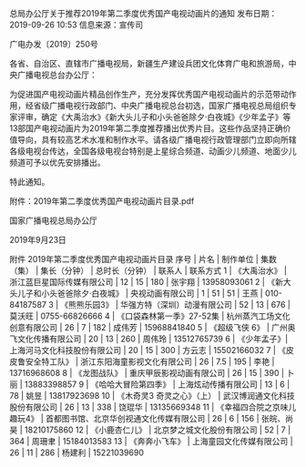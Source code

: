 总局办公厅关于推荐2019年第二季度优秀国产电视动画片的通知
发布日期：2019-09-26 10:53 	信息来源：宣传司  

广电办发〔2019〕250号

各省、自治区、直辖市广播电视局，新疆生产建设兵团文化体育广电和旅游局，中央广播电视总台办公厅：

为促进国产电视动画片精品创作生产，充分发挥优秀国产电视动画片的示范带动作用，经省级广播电视行政部门、中央广播电视总台初选，国家广播电视总局组织专家评审，确定《大禹治水》《新大头儿子和小头爸爸除夕·白夜城》《少年孟子》等13部国产电视动画片为2019年第二季度推荐播出优秀片目。这些作品坚持正确价值导向，具有较高艺术水准和制作水平。请各级广播电视行政管理部门立即向所辖各级电视台传达，全国各级电视台特别是上星综合频道、动画少儿频道、地面少儿频道可予以优先安排播出。

特此通知。


附件：2019年第二季度优秀国产电视动画片目录.pdf



国家广播电视总局办公厅

2019年9月23日　　




附件 2019年第二季度优秀国产电视动画片目录
序号 | 片名 | 制作单位 | 集数（集） | 集长（分钟） | 总时长（分钟） | 联系人 | 联系方式
1 | 《大禹治水》 | 浙江蓝巨星国际传媒有限公司 | 12 | 15 | 180 | 张宇翔 | 13958093061
2 | 《新大头儿子和小头爸爸除夕·白夜城》 | 央视动画有限公司 | 1 | 51 | 51 | 王燕 | 010-84187587
3 | 《熊熊乐园3》 | 华强方特（深圳）动漫有限公司 | 52 | 13 | 676 | 莫沃旺 | 0755-66826666
4 | 《口袋森林第一季》27-52集 | 杭州蒸汽工场文化创意有限公司 | 26 | 7 | 182 | 成伟芳 | 15968841840
5 | 《超级飞侠 6》 | 广州奥飞文化传播有限公司 | 20 | 13 | 260 | 周伟玲 | 13512765739
6 | 《少年孟子》|  上海河马文化科技股份有限公司 | 20 | 15 | 300 | 方云志 | 15502166032
7 | 《皮皮鲁安全特工队》 | 浙江东阳海童影视文化有限公司 | 26 | 7.5 | 195 | 李艳 | 13716968608
8 | 《龙图战队》 | 重庆甲辰影视动画有限公司 | 26 | 15 | 390 | 卜丽 | 13883398857
9 | 《哈哈大冒险第四季》 | 上海炫动传播有限公司 | 13 | 6 | 78 | 姚昱 | 13817923698
10 | 《木奇灵3 奇灵之心》（上） | 武汉博润通文化科技股份有限公司 | 26 | 13 | 338 | 饶琨华 | 13135669348
11 | 《幸福四合院之京味儿趣玩4》 | 首都图书馆、北京华创视通文化传媒有限公司 | 26 | 6 | 156 | 张皖、尚昊 | 18210175860
12 | 《小鹿杏仁儿》 | 北京梦之城文化股份有限公司 | 52 | 7 | 364 | 周珊聿 | 15184013583
13 | 《奔奔小飞车》 | 上海童园文化传媒有限公司 | 26 | 11 | 286 | 杨建利 | 15221039690